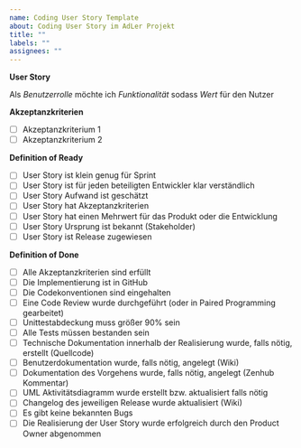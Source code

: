 ```yaml
---
name: Coding User Story Template
about: Coding User Story im AdLer Projekt
title: ""
labels: ""
assignees: ""
---
```


**User Story**

Als _Benutzerrolle_ möchte ich _Funktionalität_ sodass _Wert_ für den Nutzer

**Akzeptanzkriterien**

- [ ] Akzeptanzkriterium 1
- [ ] Akzeptanzkriterium 2

**Definition of Ready**

- [ ] User Story ist klein genug für Sprint
- [ ] User Story ist für jeden beteiligten Entwickler klar verständlich
- [ ] User Story Aufwand ist geschätzt
- [ ] User Story hat Akzeptanzkriterien
- [ ] User Story hat einen Mehrwert für das Produkt oder die Entwicklung
- [ ] User Story Ursprung ist bekannt (Stakeholder)
- [ ] User Story ist Release zugewiesen

**Definition of Done**

- [ ] Alle Akzeptanzkriterien sind erfüllt
- [ ] Die Implementierung ist in GitHub
- [ ] Die Codekonventionen sind eingehalten
- [ ] Eine Code Review wurde durchgeführt (oder in Paired Programming gearbeitet)
- [ ] Unittestabdeckung muss größer 90% sein
- [ ] Alle Tests müssen bestanden sein
- [ ] Technische Dokumentation innerhalb der Realisierung wurde, falls nötig, erstellt (Quellcode)
- [ ] Benutzerdokumentation wurde, falls nötig, angelegt (Wiki)
- [ ] Dokumentation des Vorgehens wurde, falls nötig, angelegt (Zenhub Kommentar)
- [ ] UML Aktivitätsdiagramm wurde erstellt bzw. aktualisiert falls nötig
- [ ] Changelog des jeweiligen Release wurde aktualisiert (Wiki)
- [ ] Es gibt keine bekannten Bugs
- [ ] Die Realisierung der User Story wurde erfolgreich durch den Product Owner abgenommen
